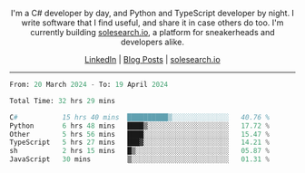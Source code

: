 <p align="center">I'm a C# developer by day, and Python and TypeScript developer by night. I write software that I find useful, and share it in case others do too. I'm currently building <a href="https://solesearch.io">solesearch.io</a>, a platform for sneakerheads and developers alike.</p>
<p align="center">
  <a href="https://www.linkedin.com/in/peter-rauscher">LinkedIn</a>
  |
  <a href="https://dev.to/peterrauscher">Blog Posts</a>
  |
  <a href="https://solesearch.io">solesearch.io</a>
</p>
<hr/>
<!--START_SECTION:waka-->

```python
From: 20 March 2024 - To: 19 April 2024

Total Time: 32 hrs 29 mins

C#           15 hrs 40 mins  ██████████▒░░░░░░░░░░░░░░   40.76 %
Python       6 hrs 48 mins   ████▒░░░░░░░░░░░░░░░░░░░░   17.72 %
Other        5 hrs 56 mins   ████░░░░░░░░░░░░░░░░░░░░░   15.47 %
TypeScript   5 hrs 27 mins   ███▓░░░░░░░░░░░░░░░░░░░░░   14.21 %
sh           2 hrs 15 mins   █▒░░░░░░░░░░░░░░░░░░░░░░░   05.87 %
JavaScript   30 mins         ▒░░░░░░░░░░░░░░░░░░░░░░░░   01.31 %
```

<!--END_SECTION:waka-->
